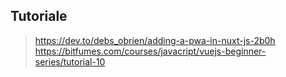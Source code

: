 ## Tutoriale
> https://dev.to/debs_obrien/adding-a-pwa-in-nuxt-js-2b0h
> https://bitfumes.com/courses/javacript/vuejs-beginner-series/tutorial-10